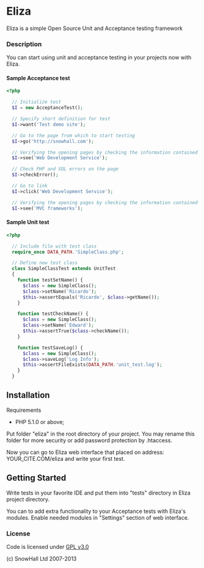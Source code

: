 # Eliza

Eliza is a simple Open Source Unit and Acceptance testing framework

### Description

You can start using unit and acceptance testing in your projects now with Eliza.


#### Sample Acceptance test

``` php
<?php

  // Initialize test
  $I = new AcceptanceTest();

  // Specify short definition for test
  $I->want('Test demo site');

  // Go to the page from which to start testing
  $I->go('http://snowhall.com');

  // Verifying the opening pages by checking the information contained in it
  $I->see('Web Development Service');

  // Check PHP and SQL errors on the page
  $I->checkError();

  // Go to link
  $I->click('Web Development Service');

  // Verifying the opening pages by checking the information contained in it
  $I->see('MVC frameworks');
```

#### Sample Unit test

``` php
<?php

  // Include file with test class
  require_once DATA_PATH.'SimpleClass.php';

  // Define new test class
  class SimpleClassTest extends UnitTest
  {
    function testSetName() {
      $class = new SimpleClass();
      $class->setName('Ricardo');
      $this->assertEquals('Ricardo', $class->getName());
    }

    function testCheckName() {
      $class = new SimpleClass();
      $class->setName('Edward');
      $this->assertTrue($class->checkName());
    }

    function testSaveLog() {
      $class = new SimpleClass();
      $class->saveLog('Log Info');
      $this->assertFileExists(DATA_PATH.'unit_test.log');
    }
  }
```

## Installation

Requirements

- PHP 5.1.0 or above;

Put folder "eliza" in the root directory of your project. You may rename this folder for more security or add password protection by .htaccess.

Now you can go to Eliza web interface that placed on address: YOUR_CITE.COM/eliza and write your first test.

## Getting Started

Write tests in your favorite IDE and put them into "tests" directory in Eliza project directory.

You can to add extra functionality to your Acceptance tests with Eliza's modules.
Enable needed modules in "Settings" section of web interface.


### License
Code is licensed under [GPL v3.0](http://elizatesting.com/help/gpl)

(c) SnowHall Ltd 2007-2013